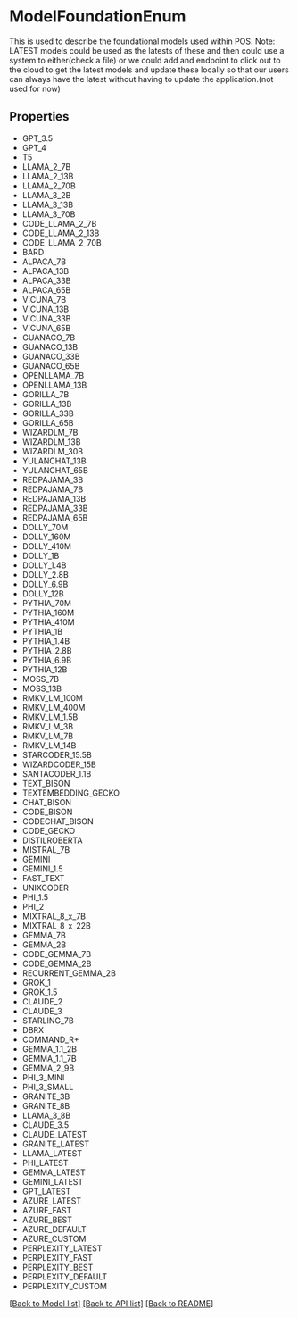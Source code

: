 # ModelFoundationEnum

This is used to describe the foundational models used within POS.  Note: LATEST models could be used as the latests of these and then could use a system to either(check a file) or       we could add and endpoint to click out to the cloud to get the latest models and update these locally so that our users       can always have the latest without having to update the application.(not used for now)

## Properties
- GPT_3.5
- GPT_4
- T5
- LLAMA_2_7B
- LLAMA_2_13B
- LLAMA_2_70B
- LLAMA_3_2B
- LLAMA_3_13B
- LLAMA_3_70B
- CODE_LLAMA_2_7B
- CODE_LLAMA_2_13B
- CODE_LLAMA_2_70B
- BARD
- ALPACA_7B
- ALPACA_13B
- ALPACA_33B
- ALPACA_65B
- VICUNA_7B
- VICUNA_13B
- VICUNA_33B
- VICUNA_65B
- GUANACO_7B
- GUANACO_13B
- GUANACO_33B
- GUANACO_65B
- OPENLLAMA_7B
- OPENLLAMA_13B
- GORILLA_7B
- GORILLA_13B
- GORILLA_33B
- GORILLA_65B
- WIZARDLM_7B
- WIZARDLM_13B
- WIZARDLM_30B
- YULANCHAT_13B
- YULANCHAT_65B
- REDPAJAMA_3B
- REDPAJAMA_7B
- REDPAJAMA_13B
- REDPAJAMA_33B
- REDPAJAMA_65B
- DOLLY_70M
- DOLLY_160M
- DOLLY_410M
- DOLLY_1B
- DOLLY_1.4B
- DOLLY_2.8B
- DOLLY_6.9B
- DOLLY_12B
- PYTHIA_70M
- PYTHIA_160M
- PYTHIA_410M
- PYTHIA_1B
- PYTHIA_1.4B
- PYTHIA_2.8B
- PYTHIA_6.9B
- PYTHIA_12B
- MOSS_7B
- MOSS_13B
- RMKV_LM_100M
- RMKV_LM_400M
- RMKV_LM_1.5B
- RMKV_LM_3B
- RMKV_LM_7B
- RMKV_LM_14B
- STARCODER_15.5B
- WIZARDCODER_15B
- SANTACODER_1.1B
- TEXT_BISON
- TEXTEMBEDDING_GECKO
- CHAT_BISON
- CODE_BISON
- CODECHAT_BISON
- CODE_GECKO
- DISTILROBERTA
- MISTRAL_7B
- GEMINI
- GEMINI_1.5
- FAST_TEXT
- UNIXCODER
- PHI_1.5
- PHI_2
- MIXTRAL_8_x_7B
- MIXTRAL_8_x_22B
- GEMMA_7B
- GEMMA_2B
- CODE_GEMMA_7B
- CODE_GEMMA_2B
- RECURRENT_GEMMA_2B
- GROK_1
- GROK_1.5
- CLAUDE_2
- CLAUDE_3
- STARLING_7B
- DBRX
- COMMAND_R+
- GEMMA_1.1_2B
- GEMMA_1.1_7B
- GEMMA_2_9B
- PHI_3_MINI
- PHI_3_SMALL
- GRANITE_3B
- GRANITE_8B
- LLAMA_3_8B
- CLAUDE_3.5
- CLAUDE_LATEST
- GRANITE_LATEST
- LLAMA_LATEST
- PHI_LATEST
- GEMMA_LATEST
- GEMINI_LATEST
- GPT_LATEST
- AZURE_LATEST
- AZURE_FAST
- AZURE_BEST
- AZURE_DEFAULT
- AZURE_CUSTOM
- PERPLEXITY_LATEST
- PERPLEXITY_FAST
- PERPLEXITY_BEST
- PERPLEXITY_DEFAULT
- PERPLEXITY_CUSTOM

[[Back to Model list]](../README.md#documentation-for-models) [[Back to API list]](../README.md#documentation-for-api-endpoints) [[Back to README]](../README.md)


